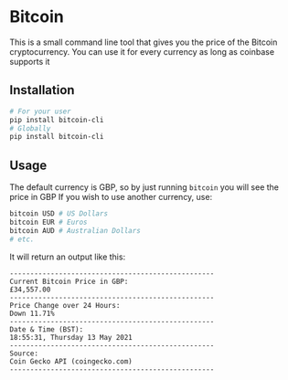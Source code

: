 # Bitcoin
This is a small command line tool that gives you the price of the Bitcoin cryptocurrency. You can use it for every currency as long as coinbase supports it
## Installation
```sh
# For your user
pip install bitcoin-cli
# Globally
pip install bitcoin-cli
```
## Usage
The default currency is GBP, so by just running `bitcoin` you will see the price in GBP
If you wish to use another currency, use:
```sh
bitcoin USD # US Dollars
bitcoin EUR # Euros
bitcoin AUD # Australian Dollars
# etc.
```
It will return an output like this:
```                                                                                           
--------------------------------------------------
Current Bitcoin Price in GBP:
£34,557.00
--------------------------------------------------
Price Change over 24 Hours:
Down 11.71%
--------------------------------------------------
Date & Time (BST):
18:55:31, Thursday 13 May 2021
--------------------------------------------------
Source:
Coin Gecko API (coingecko.com)
--------------------------------------------------
```